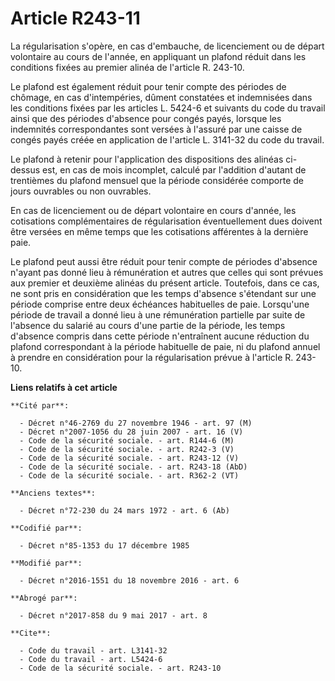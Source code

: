 # Article R243-11

La régularisation s'opère, en cas d'embauche, de licenciement ou de départ volontaire au cours de l'année, en appliquant un
plafond réduit dans les conditions fixées au premier alinéa de l'article R. 243-10. 

Le plafond est également réduit pour tenir compte des périodes de chômage, en cas d'intempéries, dûment constatées et
indemnisées dans les conditions fixées par les articles L. 5424-6 et suivants du code du travail ainsi que des périodes
d'absence pour congés payés, lorsque les indemnités correspondantes sont versées à l'assuré par une caisse de congés payés
créée en application de l'article L. 3141-32 du code du travail. 

Le plafond à retenir pour l'application des dispositions des alinéas ci-dessus est, en cas de mois incomplet, calculé par
l'addition d'autant de trentièmes du plafond mensuel que la période considérée comporte de jours ouvrables ou non ouvrables. 

En cas de licenciement ou de départ volontaire en cours d'année, les cotisations complémentaires de régularisation
éventuellement dues doivent être versées en même temps que les cotisations afférentes à la dernière paie. 

Le plafond peut aussi être réduit pour tenir compte de périodes d'absence n'ayant pas donné lieu à rémunération et autres que
celles qui sont prévues aux premier et deuxième alinéas du présent article. Toutefois, dans ce cas, ne sont pris en
considération que les temps d'absence s'étendant sur une période comprise entre deux échéances habituelles de paie.
Lorsqu'une période de travail a donné lieu à une rémunération partielle par suite de l'absence du salarié au cours d'une
partie de la période, les temps d'absence compris dans cette période n'entraînent aucune réduction du plafond correspondant à
la période habituelle de paie, ni du plafond annuel à prendre en considération pour la régularisation prévue à l'article R.
243-10.

**Liens relatifs à cet article**

	**Cité par**:

	  - Décret n°46-2769 du 27 novembre 1946 - art. 97 (M)
	  - Décret n°2007-1056 du 28 juin 2007 - art. 16 (V)
	  - Code de la sécurité sociale. - art. R144-6 (M)
	  - Code de la sécurité sociale. - art. R242-3 (V)
	  - Code de la sécurité sociale. - art. R243-12 (V)
	  - Code de la sécurité sociale. - art. R243-18 (AbD)
	  - Code de la sécurité sociale. - art. R362-2 (VT)

	**Anciens textes**:

	  - Décret n°72-230 du 24 mars 1972 - art. 6 (Ab)

	**Codifié par**:

	  - Décret n°85-1353 du 17 décembre 1985

	**Modifié par**:

	  - Décret n°2016-1551 du 18 novembre 2016 - art. 6

	**Abrogé par**:

	  - Décret n°2017-858 du 9 mai 2017 - art. 8

	**Cite**:

	  - Code du travail - art. L3141-32
	  - Code du travail - art. L5424-6
	  - Code de la sécurité sociale. - art. R243-10
